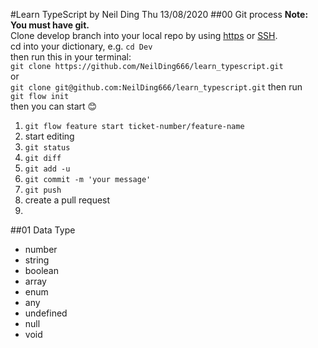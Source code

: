 #Learn TypeScript
by Neil Ding Thu 13/08/2020
##00 Git process
**Note: You must have git.**<br>
Clone develop branch into your local repo by using [https](https://github.com/NeilDing666/learn_typescript.git) or [SSH](git@github.com:NeilDing666/learn_typescript.git).<br>
cd into your dictionary, e.g. `cd Dev`<br>
then run this in your terminal:<br>
`git clone https://github.com/NeilDing666/learn_typescript.git` <br>
or<br>
`git clone git@github.com:NeilDing666/learn_typescript.git`
then run<br>
`git flow init`<br>
then you can start 😊
1. `git flow feature start ticket-number/feature-name`
2. start editing
3. `git status`
4. `git diff`
5. `git add -u`
6. `git commit -m 'your message'`
7. `git push`
8. create a pull request
9. 
##01 Data Type
* number
* string
* boolean
* array
* enum
* any
* undefined
* null
* void
